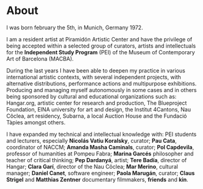 # About

I was born february the 5th, in Munich, Germany 1972.
I am a resident artist at Piramidón Artistic Center and have the privilege of being accepted within aselected group of curators, artists and intellectuals for the**Independent Study Program** (PEI) of the Museum of Contemporary Art of Barcelona (MACBA).
During the last years I have been able to deepen my practice in various international artistic contexts,with several independent projects, with alternative distributions, performance actions and multipurpose exhibitions. Producing and managing myself autonomously in some cases and in others being sponsored by cultural and educational organizations such as: Hangar.org, artistic center for research and production, The Blueproject Foundation, EINA university for art and design, the Institut 4Cantons, Nau Côclea, art residency, Subarna, a local Auction House and the Fundació Tàpies amongst others.
I have expanded my technical and intellectual knowledge with: PEI students and lecturers, especially**Nicolás Vatiu Koralsky**, curator; **Pau Cata**, coordinator of NACCM; **Amanda Masha Caminals**,curator; **Pol Capdevila**, professor of humanities at Pompeu Fabra; **Marina Garcés** philosopher andteacher of critical thinking; **Pep Dardanyá**, artist; **Tere Badía**, director of Hangar; **Clara Garí**, directorof the Nau Côclea; **Mar Merino**, cultural manager; **Daniel Canet**, software engineer; **Paola Marugán**, curator; **Claus Strigel** and **Matthias Zentner** documentary filmmakers, **friends** and **kin**.